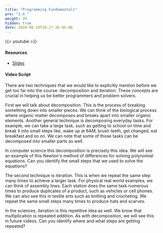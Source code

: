 ```yaml
---
title: "Programming Fundamentals"
pre: "1.4 "
weight: 20
hidden: true
date: 2020-08-10T16:27:26-05:00
---
```


{{< youtube  >}}


#### Resources
* <a href="../slides/prog_funds" target="_blank">Slides</a>

#### Video Script

There are two techniques that we would like to explicitly mention before we get too far into the course: decomposition and iteration. These concepts are crucial in helping us be better programmers and problem solvers. 

First we will talk about decomposition. This is the process of breaking something down into smaller pieces. We can think of the biological process where organic matter decomposes and breaks apart into smaller organic elements. Another general technique is decomposing everyday tasks. For example, we can take a large task, such as getting to school on time and break it into small steps like, wake up at 6AM, brush teeth, get changed, eat breakfast and so on. We can note that some of those tasks can be decomposed into smaller parts as well.

In computer science this decomposition is precisely this idea. We will see an example of this Newton's method of differences for solving polynomial equations. Can you identify the small steps that we used to solve the equations?

The second technique is iteration. This is when we repeat the same step many times to achieve a larger task. For physical real world examples, we can think of assembly lines. Each station does the same task numerous times to produce duplicates of a product, such as vehicles or cell phones. We can also see this in textile arts such as knitting and crocheting. We repeat the same small steps many times to produce hats and scarves. 

In the sciences, iteration is this repetitive idea as well. We know that multiplication is repeated addition. As with decomposition, we will see this in future videos. Can you identify where and what steps are getting repeated?